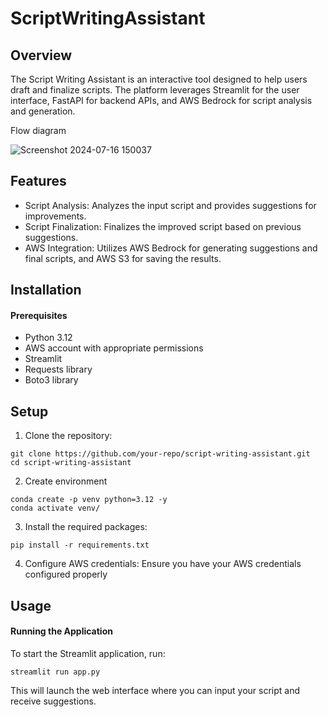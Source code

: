 # ScriptWritingAssistant

## Overview
The Script Writing Assistant is an interactive tool designed to help users draft and finalize scripts. The platform leverages Streamlit for the user interface, FastAPI for backend APIs, and AWS Bedrock for script analysis and generation.

Flow diagram

![Screenshot 2024-07-16 150037](https://github.com/user-attachments/assets/56aa4c27-1883-4811-ba5a-329d7b015a4b)

## Features
- Script Analysis: Analyzes the input script and provides suggestions for improvements.
- Script Finalization: Finalizes the improved script based on previous suggestions.
- AWS Integration: Utilizes AWS Bedrock for generating suggestions and final scripts, and AWS S3 for saving the results.

## Installation
#### Prerequisites
- Python 3.12
- AWS account with appropriate permissions
- Streamlit
- Requests library
- Boto3 library

## Setup
1. Clone the repository:
```
git clone https://github.com/your-repo/script-writing-assistant.git
cd script-writing-assistant
```

2. Create environment
```
conda create -p venv python=3.12 -y
conda activate venv/
```

3. Install the required packages:
```
pip install -r requirements.txt
```

4. Configure AWS credentials:
Ensure you have your AWS credentials configured properly

## Usage
#### Running the Application
To start the Streamlit application, run:

```
streamlit run app.py
```

This will launch the web interface where you can input your script and receive suggestions.
